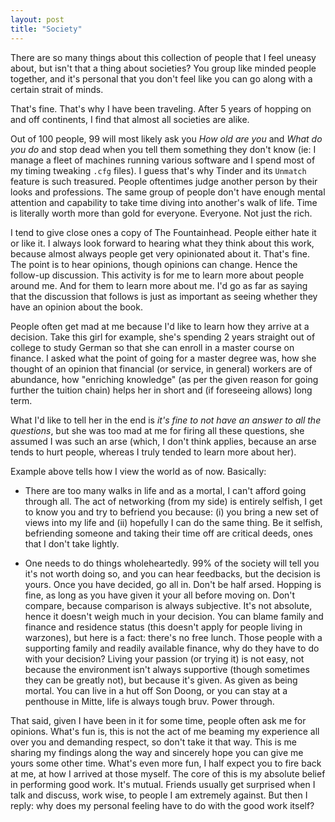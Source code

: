 ```yaml
---
layout: post
title: "Society"
---
```


There are so many things about this collection of people that I feel uneasy about, but isn't that a thing about societies? You group like minded people together, and it's personal that you don't feel like you can go along with a certain strait of minds.

That's fine. That's why I have been traveling. After 5 years of hopping on and off continents, I find that almost all societies are alike.

Out of 100 people, 99 will most likely ask you _How old are you_ and _What do you do_ and stop dead when you tell them something they don't know (ie: I manage a fleet of machines running various software and I spend most of my timing tweaking `.cfg` files). I guess that's why Tinder and its `Unmatch` feature is such treasured. People oftentimes judge another person by their looks and professions. The same group of people don't have enough mental attention and capability to take time diving into another's walk of life. Time is literally worth more than gold for everyone. Everyone. Not just the rich.

I tend to give close ones a copy of The Fountainhead. People either hate it or like it. I always look forward to hearing what they think about this work, because almost always people get very opinionated about it. That's fine. The point is to hear opinions, though opinions can change. Hence the follow-up discussion. This activity is for me to learn more about people around me. And for them to learn more about me. I'd go as far as saying that the discussion that follows is just as important as seeing whether they have an opinion about the book.

People often get mad at me because I'd like to learn how they arrive at a decision. Take this girl for example, she's spending 2 years straight out of college to study German so that she can enroll in a master course on finance. I asked what the point of going for a master degree was, how she thought of an opinion that financial (or service, in general) workers are of abundance, how "enriching knowledge" (as per the given reason for going further the tuition chain) helps her in short and (if foreseeing allows) long term.

What I'd like to tell her in the end is _it's fine to not have an answer to all the questions_, but she was too mad at me for firing all these questions, she assumed I was such an arse (which, I don't think applies, because an arse tends to hurt people, whereas I truly tended to learn more about her).

Example above tells how I view the world as of now. Basically:

- There are too many walks in life and as a mortal, I can't afford going through all. The act of networking (from my side) is entirely selfish, I get to know you and try to befriend you because: (i) you bring a new set of views into my life and (ii) hopefully I can do the same thing. Be it selfish, befriending someone and taking their time off are critical deeds, ones that I don't take lightly.

- One needs to do things wholeheartedly. 99% of the society will tell you it's not worth doing so, and you can hear feedbacks, but the decision is yours. Once you have decided, go all in. Don't be half arsed. Hopping is fine, as long as you have given it your all before moving on. Don't compare, because comparison is always subjective. It's not absolute, hence it doesn't weigh much in your decision. You can blame family and finance and residence status (this doesn't apply for people living in warzones), but here is a fact: there's no free lunch. Those people with a supporting family and readily available finance, why do they have to do with your decision? Living your passion (or trying it) is not easy, not because the environment isn't always supportive (though sometimes they can be greatly not), but because it's given. As given as being mortal. You can live in a hut off Son Doong, or you can stay at a penthouse in Mitte, life is always tough bruv. Power through.

That said, given I have been in it for some time, people often ask me for opinions. What's fun is, this is not the act of me beaming my experience all over you and demanding respect, so don't take it that way. This is me sharing my findings along the way and sincerely hope you can give me yours some other time. What's even more fun, I half expect you to fire back at me, at how I arrived at those myself. The core of this is my absolute belief in performing good work. It's mutual. Friends usually get surprised when I talk and discuss, work wise, to people I am extremely against. But then I reply: why does my personal feeling have to do with the good work itself?
